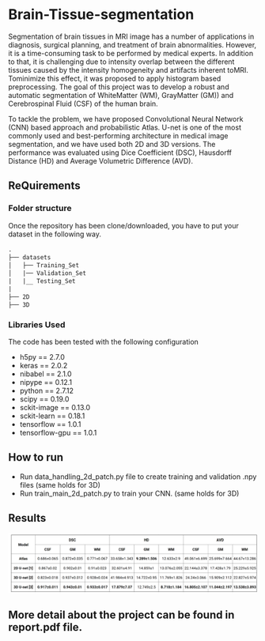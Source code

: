 # Brain-Tissue-segmentation
Segmentation of brain tissues in MRI image has a number of applications in diagnosis, surgical
planning, and treatment of brain abnormalities. However, it is a time-consuming task to be performed
by medical experts. In addition to that, it is challenging due to intensity overlap between the different
tissues caused by the intensity homogeneity and artifacts inherent toMRI. Tominimize this effect, it
was proposed to apply histogram based preprocessing. The goal of this project was to develop a robust
and automatic segmentation of WhiteMatter (WM), GrayMatter (GM)) and Cerebrospinal Fluid
(CSF) of the human brain.

To tackle the problem, we have proposed Convolutional Neural Network (CNN) based approach and
probabilistic Atlas. U-net  is one of the most commonly used and best-performing architecture
in medical image segmentation, and we have used both 2D and 3D versions. The performance was
evaluated using Dice Coefficient (DSC), Hausdorff Distance (HD) and Average Volumetric Difference
(AVD).

## ReQuirements
### Folder structure
Once the repository has been clone/downloaded, you have to put your dataset in the following way.
```
.
├── datasets
│   ├── Training_Set
│   |── Validation_Set                                                                                                                    |   |__ Testing_Set   
|    
├── 2D
├── 3D
```
### Libraries Used
The code has been tested with the following configuration

- h5py == 2.7.0
- keras == 2.0.2
- nibabel == 2.1.0
- nipype == 0.12.1
- python == 2.7.12
- scipy == 0.19.0
- sckit-image == 0.13.0
- sckit-learn == 0.18.1
- tensorflow == 1.0.1
- tensorflow-gpu == 1.0.1

## How to run 
* Run data_handling_2d_patch.py file to create training and validation .npy files (same holds for 3D)
* Run train_main_2d_patch.py to train your CNN.  (same holds for 3D)

## Results
![](result.PNG "Metric Evaluation")

## More detail about the project can be found in report.pdf file.

